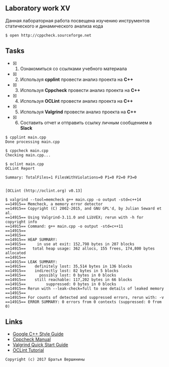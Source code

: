 ## Laboratory work XV

Данная лабораторная работа посвещена изучению инструментов статического и динамического анализа кода
```ShellSession
$ open http://cppcheck.sourceforge.net
```

## Tasks

- [x] 1. Ознакомиться со ссылками учебного материала
- [x] 2. Используя **cpplint** провести анализ проекта на **C++**
- [x] 3. Используя **Cppcheck** провести анализ проекта на **C++**
- [x] 4. Используя **OCLint** провести анализ проекта на **C++**
- [x] 5. Используя **Valgrind** провести анализ проекта на **C++**
- [x] 6. Составить отчет и отправить ссылку личным сообщением в **Slack**

```ShellSession
$ cpplint main.cpp
Done processing main.cpp
```
```ShellSession
$ cppcheck main.cpp
Checking main.cpp...
```
```ShellSession
$ oclint main.cpp
OCLint Report

Summary: TotalFiles=1 FilesWithViolations=0 P1=0 P2=0 P3=0


[OCLint (http://oclint.org) v0.13]
```
```ShellSession
$ valgrind --tool=memcheck g++ main.cpp -o output -std=c++14
==14915== Memcheck, a memory error detector
==14915== Copyright (C) 2002-2015, and GNU GPL'd, by Julian Seward et al.
==14915== Using Valgrind-3.11.0 and LibVEX; rerun with -h for copyright info
==14915== Command: g++ main.cpp -o output -std=c++11
==14915==
==14915==
==14915== HEAP SUMMARY:
==14915==     in use at exit: 152,798 bytes in 207 blocks
==14915==   total heap usage: 362 allocs, 155 frees, 174,800 bytes allocated
==14915==
==14915== LEAK SUMMARY:
==14915==    definitely lost: 35,514 bytes in 136 blocks
==14915==    indirectly lost: 82 bytes in 5 blocks
==14915==      possibly lost: 0 bytes in 0 blocks
==14915==    still reachable: 117,202 bytes in 66 blocks
==14915==         suppressed: 0 bytes in 0 blocks
==14915== Rerun with --leak-check=full to see details of leaked memory
==14915==
==14915== For counts of detected and suppressed errors, rerun with: -v
==14915== ERROR SUMMARY: 0 errors from 0 contexts (suppressed: 0 from 0)
```
## Links

- [Google C++ Style Guide](https://github.com/cpplint/cpplint)
- [Cppcheck Manual](http://cppcheck.sourceforge.net/manual.pdf)
- [Valgrind Quick Start Guide](http://valgrind.org/docs/manual/index.html)
- [OCLint Tutorial](http://docs.oclint.org/en/stable/intro/tutorial.html)

```
Copyright (c) 2017 Братья Вершинины
```
